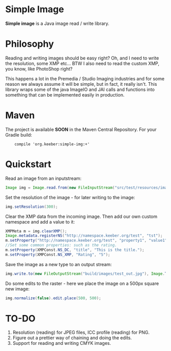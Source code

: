 # Simple Image

**Simple image** is a Java image read / write library.

# Philosophy

Reading and writing images should be easy right? Oh, and I need to write the resolution, some XMP etc... BTW I also need to read the custom XMP, you know, like PhotoShop right?

This happens a lot in the Premedia  / Studio Imaging industries and for some reason we always assume it will be simple, but in fact, it really isn't. This library wraps some of the java ImageIO and JAI calls and functions into something that can be implemented easily in production.

# Maven

The project is available **SOON** in the Maven Central Repository. For your Gradle build:

```
	compile 'org.keeber:simple-img:+'
```

# Quickstart

Read an image from an inputstream:

```java
Image img = Image.read.from(new FileInputStream("src/test/resources/images/test.tif")), Image.Type.TIF);
```

Set the resolution of the image - for later writing to the image:

```java
img.setResolution(300);
```

Clear the XMP data from the incoming image. Then add our own custom namespace and add a value to it:

```java
XMPMeta m = img.clearXMP();
Image.metadata.registerNS("http://namespace.keeber.org/test", "tst");
m.setProperty("http://namespace.keeber.org/test", "property1", "value1");
//Set some common properties: such as the rating.
m.setProperty(XMPConst.NS_DC, "title", "This is the title.");
m.setProperty(XMPConst.NS_XMP, "Rating", "5");
```

Save the image as a new type to an output stream:

```java
img.write.to(new FileOutputStream("build/images/test_out.jpg"), Image.Type.JPG);
```

Do some edits to the raster - here we place the image on a 500px square new image:

```java
img.normalize(false).edit.place(500, 500);
```

# TO-DO
 1. Resolution (reading) for JPEG files, ICC profile (reading) for PNG.
 2. Figure out a prettier way of chaining and doing the edits.
 3. Support for reading and writing CMYK images.
 